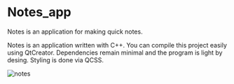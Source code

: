 # Notes_app
Notes is an application for making quick notes.


Notes is an application written with C++. You can compile this project easily using QtCreator.
Dependencies remain minimal and the program is light by desing. Styling is done via QCSS.

![notes](https://user-images.githubusercontent.com/29865797/37251398-588a2730-2507-11e8-8445-aae4bbd74eba.jpg)


